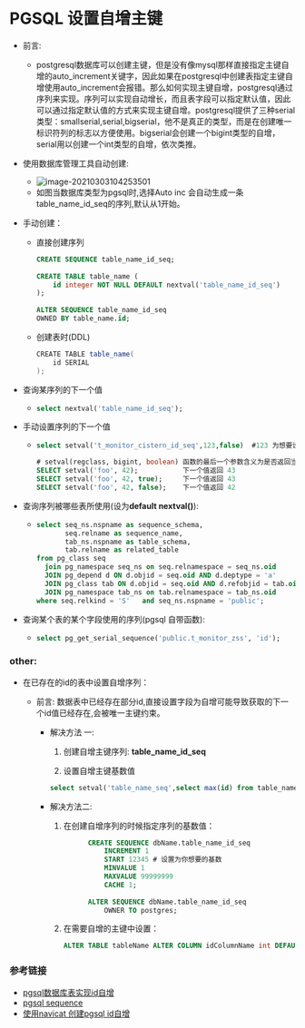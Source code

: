 # PGSQL 设置自增主键

+ 前言:
  + postgresql数据库可以创建主键，但是没有像mysql那样直接指定主键自增的auto_increment关键字，因此如果在postgresql中创建表指定主键自增使用auto_increment会报错。那么如何实现主键自增，postgresql通过序列来实现。序列可以实现自动增长，而且表字段可以指定默认值，因此可以通过指定默认值的方式来实现主键自增。postgresql提供了三种serial类型：smallserial,serial,bigserial，他不是真正的类型，而是在创建唯一标识符列的标志以方便使用。bigserial会创建一个bigint类型的自增，serial用以创建一个int类型的自增，依次类推。

+ 使用数据库管理工具自动创建:

  + ![image-20210303104253501](../刷题笔记/image-20210303104253501.png)
  + 如图当数据库类型为pgsql时,选择Auto inc 会自动生成一条table_name_id_seq的序列,默认从1开始。

+ 手动创建：

  + 直接创建序列

    ```sql
    CREATE SEQUENCE table_name_id_seq;
     
    CREATE TABLE table_name (
        id integer NOT NULL DEFAULT nextval('table_name_id_seq')
    );
     
    ALTER SEQUENCE table_name_id_seq
    OWNED BY table_name.id;
    ```

  + 创建表时(DDL)

    ```java
    CREATE TABLE table_name(
        id SERIAL
    );
    ```

+ 查询某序列的下一个值

  + ```sql
    select nextval('table_name_id_seq');
    ```

+ 手动设置序列的下一个值

  + ```sql
    select setval('t_monitor_cistern_id_seq',123,false)  #123 为想要设置的值
    
    # setval(regclass, bigint, boolean) 函数的最后一个参数含义为是否返回当前设置的值,或者是下一个值
    SELECT setval('foo', 42);           下一个值返回 43
    SELECT setval('foo', 42, true);     下一个值返回 43
    SELECT setval('foo', 42, false);    下一个值返回 42
    ```

+ 查询序列被哪些表所使用(设为**default nextval()**):

  + ```sql
    select seq_ns.nspname as sequence_schema,
           seq.relname as sequence_name,
           tab_ns.nspname as table_schema,
           tab.relname as related_table
    from pg_class seq
      join pg_namespace seq_ns on seq.relnamespace = seq_ns.oid
      JOIN pg_depend d ON d.objid = seq.oid AND d.deptype = 'a'
      JOIN pg_class tab ON d.objid = seq.oid AND d.refobjid = tab.oid
      JOIN pg_namespace tab_ns on tab.relnamespace = tab_ns.oid
    where seq.relkind = 'S'   and seq_ns.nspname = 'public';
    ```

+ 查询某个表的某个字段使用的序列(pgsql 自带函数):

  + ```sql
    select pg_get_serial_sequence('public.t_monitor_zss', 'id');
    ```



### other:

+ 在已存在的id的表中设置自增序列：

  + 前言: 数据表中已经存在部分id,直接设置字段为自增可能导致获取的下一个id值已经存在,会被唯一主键约束。

    + 解决方法 一:

      1. 创建自增主键序列: **table_name_id_seq**

      2.  设置自增主键基数值

         ```sql
         select setval('table_name_seq',select max(id) from table_name,false)
         ```

    + 解决方法二:

      1. 在创建自增序列的时候指定序列的基数值：

         ```sql
               CREATE SEQUENCE dbName.table_name_id_seq
                   INCREMENT 1
                   START 12345 # 设置为你想要的基数 
                   MINVALUE 1
                   MAXVALUE 99999999
                   CACHE 1;
               
               ALTER SEQUENCE dbName.table_name_id_seq
                   OWNER TO postgres;
         ```

      2. 在需要自增的主键中设置：

         ```sql
         ALTER TABLE tableName ALTER COLUMN idColumnName int DEFAULT nextval('t_table_name_id_seq'::regclass)
         ```

         



### 参考链接

+ [pgsql数据库表实现id自增](https://blog.csdn.net/feinifi/article/details/96478675)
+ [pgsql sequence](https://www.postgresql.org/docs/8.2/functions-sequence.html)
+ [使用navicat 创建pgsql id自增](https://www.pianshen.com/article/32311749236/)

